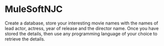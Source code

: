 # MuleSoftNJC
 Create a database, store your interesting movie names with the names of lead actor, actress, year of release and the director name. Once you have stored the details, then use any programming language of your choice to retrieve the details.
